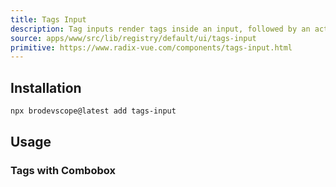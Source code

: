 ```yaml
---
title: Tags Input
description: Tag inputs render tags inside an input, followed by an actual text input.
source: apps/www/src/lib/registry/default/ui/tags-input
primitive: https://www.radix-vue.com/components/tags-input.html
---
```


<ComponentPreview name="TagsInputDemo" />

## Installation

```bash
npx brodevscope@latest add tags-input
```

## Usage

### Tags with Combobox

<ComponentPreview name="TagsInputComboboxDemo" />
